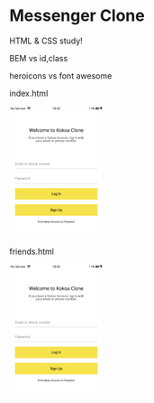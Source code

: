 # Messenger Clone

HTML & CSS study!

BEM vs id,class

heroicons vs font awesome

<div>
    <p>index.html</p>
    <img src="result.img/index.png" width="33%" />
    <p>friends.html</p>
    <img src="result.img/index.png" width="33%" />
</div>
